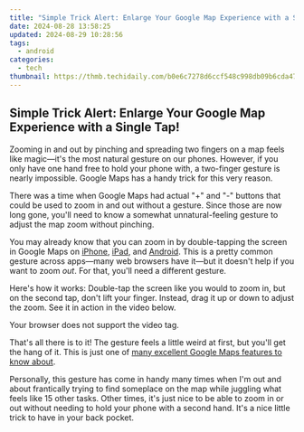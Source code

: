 ```yaml
---
title: "Simple Trick Alert: Enlarge Your Google Map Experience with a Single Tap!"
date: 2024-08-28 13:58:25
updated: 2024-08-29 10:28:56
tags:
  - android
categories:
  - tech
thumbnail: https://thmb.techidaily.com/b0e6c7278d6ccf548c998db09b6cda475848470d5c9c7b34bcb8ab2c73be290c.jpg
---
```


## Simple Trick Alert: Enlarge Your Google Map Experience with a Single Tap!

Zooming in and out by pinching and spreading two fingers on a map feels like magic—it's the most natural gesture on our phones. However, if you only have one hand free to hold your phone with, a two-finger gesture is nearly impossible. Google Maps has a handy trick for this very reason.

 There was a time when Google Maps had actual "+" and "-" buttons that could be used to zoom in and out without a gesture. Since those are now long gone, you'll need to know a somewhat unnatural-feeling gesture to adjust the map zoom without pinching.

 You may already know that you can zoom in by double-tapping the screen in Google Maps on [iPhone](https://apps.apple.com/us/app/google-maps/id585027354), [iPad](https://apps.apple.com/us/app/google-maps/id585027354), and [Android](https://www.anrdoezrs.net/links/3607085/type/dlg/sid/UUhtgUeUpU2002751/https://play.google.com/store/apps/details?id=com.google.android.apps.maps&hl=en%5FUS&gl=US). This is a pretty common gesture across apps—many web browsers have it—but it doesn't help if you want to zoom _out_. For that, you'll need a different gesture.

 Here's how it works: Double-tap the screen like you would to zoom in, but on the second tap, don't lift your finger. Instead, drag it up or down to adjust the zoom. See it in action in the video below.

Your browser does not support the video tag. 

 That's all there is to it! The gesture feels a little weird at first, but you'll get the hang of it. This is just one of [many excellent Google Maps features to know about](https://location-social.techidaily.com/how-to-detect-and-stop-mspy-from-spying-on-your-oppo-a1x-5g-drfone-by-drfone-virtual-android/).

 Personally, this gesture has come in handy many times when I'm out and about frantically trying to find someplace on the map while juggling what feels like 15 other tasks. Other times, it's just nice to be able to zoom in or out without needing to hold your phone with a second hand. It's a nice little trick to have in your back pocket.

<ins class="adsbygoogle"
     style="display:block"
     data-ad-format="autorelaxed"
     data-ad-client="ca-pub-7571918770474297"
     data-ad-slot="1223367746"></ins>



<ins class="adsbygoogle"
     style="display:block"
     data-ad-client="ca-pub-7571918770474297"
     data-ad-slot="8358498916"
     data-ad-format="auto"
     data-full-width-responsive="true"></ins>
